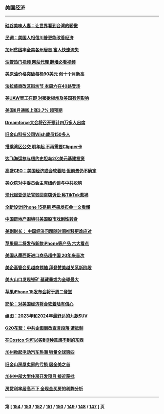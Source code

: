 ### 美国经济
---
#### [硅谷美味人妻：让世界看到台湾的骄傲](../../pages/ncid1078158/n14074297.md?09151645) 
#### [民调：美国人相信川普更能改善经济](../../pages/ncid1078158/n14074136.md?09151645) 
#### [加州贫困率全美各州居首 富人快速流失](../../pages/ncid1078158/n14074128.md?09151645) 
#### [油管热门视频 网站代理 翻墙必看视频](http://138.2.39.72:81/youtube.html?epic-marker?09151645)
#### [美原油价格突破每桶90美元 创十个月新高](../../pages/ncid1078158/n14073979.md?09151645) 
#### [法拉盛商改区街坊节 本周六在40路登场](../../pages/ncid1078158/n14073487.md?09151645) 
#### [美UAW罢工在即 对密歇根州及美国有何影响](../../pages/ncid1078158/n14073327.md?09151645) 
#### [美国8月通胀上涨3.7% 超预期](../../pages/ncid1078158/n14073101.md?09151645) 
#### [Dreamforce大会将召开预计四万多人出席](../../pages/ncid1078158/n14072818.md?09151645) 
#### [旧金山科技公司Wish裁员150多人](../../pages/ncid1078158/n14072695.md?09151645) 
#### [搭乘湾区公交 明年起 不再需要Clipper卡](../../pages/ncid1078158/n14072687.md?09151645) 
#### [达飞海运参与纽约史坦岛2亿美元基建投资](../../pages/ncid1078158/n14072648.md?09151645) 
#### [高盛CEO：美国经济或会软着陆 但前景仍不确定](../../pages/ncid1078158/n14072381.md?09151645) 
#### [美众院对中委员会主席纽约谈与中共脱钩](../../pages/ncid1078158/n14072292.md?09151645) 
#### [现代起亚促法官驳回盗窃诉讼 称TikTok惹祸](../../pages/ncid1078158/n14072361.md?09151645) 
#### [全新设计iPhone 15亮相 苹果发布会一文看懂](../../pages/ncid1078158/n14072367.md?09151645) 
#### [中国房地产困境引美国股市戏剧性转身](../../pages/ncid1078158/n14071821.md?09151645) 
#### [美副财长： 中国经济问题随时间推移更难应对](../../pages/ncid1078158/n14071653.md?09151645) 
#### [苹果周二将发布新款iPhone等产品 六大看点](../../pages/ncid1078158/n14071655.md?09151645) 
#### [美国从墨西哥进口商品超中国 20年来首次](../../pages/ncid1078158/n14071610.md?09151645) 
#### [美企高管会见越商领袖 拜登赞美越关系新阶段](../../pages/ncid1078158/n14071505.md?09151645) 
#### [美火山口发现锂矿 蕴藏量或为全球最大](../../pages/ncid1078158/n14071387.md?09151645) 
#### [苹果iPhone 15发布会将于周二登堂](../../pages/ncid1078158/n14071300.md?09151645) 
#### [耶伦：对美国经济将会软着陆有信心](../../pages/ncid1078158/n14071235.md?09151645) 
#### [组图：2023年和2024年最舒适的九款SUV](../../pages/ncid1078158/n14064487.md?09151645) 
#### [G20花絮：中共企图删改宣言段落 遭抵制](../../pages/ncid1078158/n14070960.md?09151645) 
#### [在Costco 你可以买到9种意想不到的东西](../../pages/ncid1078158/n14066128.md?09151645) 
#### [加州掀起电动汽车热潮 销量全球第四](../../pages/ncid1078158/n14070551.md?09151645) 
#### [旧金山房屋卖家的亏损 居全美之首](../../pages/ncid1078158/n14070393.md?09151645) 
#### [加州中部大型住房开发项目 接近获批](../../pages/ncid1078158/n14070389.md?09151645) 
#### [房贷利率居高不下 全现金买房的利弊分析](../../pages/ncid1078158/n14070352.md?09151645) 

---
#### 第 [ [154](./154.md?09151645) / [153](./153.md?09151645) / [152](./152.md?09151645) / [151](./151.md?09151645) / [150](./150.md?09151645) / [149](./149.md?09151645) / [148](./148.md?09151645) / [147](./147.md?09151645) ] 页
